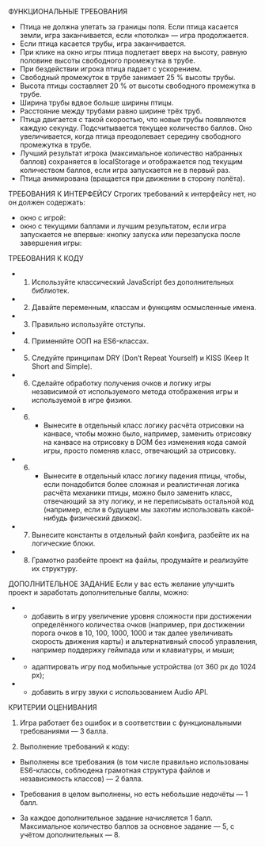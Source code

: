 ФУНКЦИОНАЛЬНЫЕ ТРЕБОВАНИЯ
+ Птица не должна улетать за границы поля. Если птица касается земли, игра заканчивается, если «потолка» — игра продолжается.
+ Если птица касается трубы, игра заканчивается.
+ При клике на окно игры птица подлетает вверх на высоту, равную половине высоты свободного промежутка в трубе.
+ При бездействии игрока птица падает с ускорением.
+ Свободный промежуток в трубе занимает 25 % высоты трубы.
+ Высота птицы составляет 20 % от высоты свободного промежутка в трубе.
+ Ширина трубы вдвое больше ширины птицы.
+ Расстояние между трубами равно ширине трёх труб.
+ Птица двигается с такой скоростью, что новые трубы появляются каждую секунду.
Подсчитывается текущее количество баллов. Оно увеличивается, когда птица преодолевает середину свободного промежутка в трубе.
+ Лучший результат игрока (максимальное количество набранных баллов) сохраняется в localStorage и отображается под текущим количеством баллов, если игра запускается не в первый раз.
+ Птица анимирована (вращается при движении в сторону полёта).

ТРЕБОВАНИЯ К ИНТЕРФЕЙСУ
Строгих требований к интерфейсу нет, но он должен содержать:
+ окно с игрой:
+ окно с текущими баллами и лучшим результатом, если игра запускается не впервые:
кнопку запуска или перезапуска после завершения игры:

ТРЕБОВАНИЯ К КОДУ
+ 1. Используйте классический JavaScript без дополнительных библиотек.
+ 2. Давайте переменным, классам и функциям осмысленные имена.
+ 3. Правильно используйте отступы.
+ 4. Применяйте ООП на ES6-классах.
+ 5. Следуйте принципам DRY (Don’t Repeat Yourself) и KISS (Keep It Short and Simple).
+ 6. Сделайте обработку получения очков и логику игры независимой от используемого метода отображения игры и используемой в игре физики.
+ 6. - Вынесите в отдельный класс логику расчёта отрисовки на канвасе, чтобы можно было, например, заменить отрисовку на канвасе на отрисовку в DOM без изменения кода самой игры, просто поменяв класс, отвечающий за отрисовку.
+ 6. - Вынесите в отдельный класс логику падения птицы, чтобы, если понадобится более сложная и реалистичная логика расчёта механики птицы, можно было заменить класс, отвечающий за эту логику, и не переписывать остальной код (например, если в будущем мы захотим использовать какой-нибудь физический движок).
+ 7. Вынесите константы в отдельный файл конфига, разбейте их на логические блоки.
+ 8. Грамотно разбейте проект на файлы, продумайте и реализуйте их структуру.

ДОПОЛНИТЕЛЬНОЕ ЗАДАНИЕ
Если у вас есть желание улучшить проект и заработать дополнительные баллы, можно:

+ - добавить в игру увеличение уровня сложности при достижении определённого количества очков (например, при достижении порога очков в 10, 100, 1000, 1000 и так далее увеличивать скорость движения карты) и альтернативный способ управления, например поддержку геймпада или и клавиатуры, и мыши;
+ - адаптировать игру под мобильные устройства (от 360 px до 1024 px);
+ - добавить в игру звуки с использованием Audio API.

КРИТЕРИИ ОЦЕНИВАНИЯ
1. Игра работает без ошибок и в соответствии с функциональными требованиями — 3 балла.

2. Выполнение требований к коду:
- Выполнены все требования (в том числе правильно использованы ES6-классы, соблюдена грамотная структура файлов и независимость классов) — 2 балла.
- Требования в целом выполнены, но есть небольшие недочёты — 1 балл.

- За каждое дополнительное задание начисляется 1 балл.
Максимальное количество баллов за основное задание — 5, с учётом дополнительных — 8.
